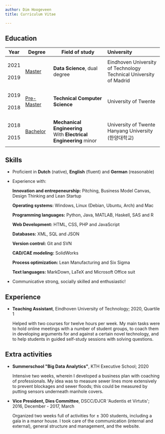 ```yaml
---
author: Dim Hoogeveen
title: Curriculum Vitae

---
```


## Education

|  Year       |         Degree    |                     Field of study                                  |          University                          |
| ----------- | ----------------- | ------------------------------------------------------------ | :----------------------------------------------------------- |
| <p class="edu-year"> 2021 <br> <i class="fas fa-long-arrow-alt-up"></i> <br> 2019  </p>| <u>Master</u>     | **Data Science**, dual degree                                | Eindhoven University of Technology <br />Technical University of Madrid |
| <p class="edu-year">2019 <br> <i class="fas fa-long-arrow-alt-up" style="text-align: center;"></i> <br> 2018 </p> | <u>Pre-Master</u> | **Technical Computer Science**                               | University of Twente                                         |
| <p class="edu-year">2018 <br> <i class="fas fa-long-arrow-alt-up" style="text-align: center;"></i> <br> 2015 </p> | <u>Bachelor</u>   | **Mechanical Engineering**<br />With **Electrical Engineering** minor | University of Twente<br />Hanyang University (한양대학교)    |

## Skills

- Proficient in **Dutch** (native), **English** (fluent) and **German** (reasonable)

- Experience with:
  <p class="skill"><b>Innovation and entrepeneurship:</b> Pitching, Business Model Canvas, Design Thinking and Lean Startup</p>
  <p class="skill"><b>Operating systems:</b> Windows, Linux (Debian, Ubuntu, Arch) and Mac</p>
  <p class="skill"><b>Programming languages:</b> Python, Java, MATLAB, Haskell,  SAS and R </p>
  <p class="skill"><b>Web Development:</b> HTML, CSS, PHP and JavaScript</p>
  <p class="skill"><b>Databases:</b> XML, SQL and JSON</p>
  <p class="skill"><b>Version control:</b> Git and SVN </p>
  <p class="skill"><b>CAD/CAE modeling:</b> SolidWorks</p>
  <p class="skill"><b>Process optimization:</b> Lean Manufacturing and Six Sigma</p>
  <p class="skill"><b>Text languages:</b> MarkDown, LaTeX and Microsoft Office suit</p>

- Communicative  strong, socially skilled and enthusiastic! 

## Experience

 - **Teaching Assistant**, Eindhoven University of Technology;  2020, Quartile 1
    <p class="text_experience">Helped with two courses for twelve hours per week. My main tasks were to hold online meetings with a number of student groups,  to coach them in developing arguments for and against a certain novel technology, and to help students in guided self-study sessions with solving questions. </p>


## Extra activities

- **Summerschool "Big Data Analytics"**, KTH Executive School; 2020 <br/>
  <p class="text_activity">Intensive two weeks, wherein I developed a business plan with coaching of professionals. My idea was to measure sewer lines more extensively to prevent blockages and sewer floods; this could be measured by putting sensors underneath manhole covers.</p>

- **Vice President, Dies Committee**, DSCC/DJCR 'Audentis et Virtutis'; 2016, December - 2017, March
  <p class="text_activity">Organized two weeks full of activities for ± 300 students, including a gala in a manor house. I took care of the communication (internal and external), general structure and management, and the website. </p>
